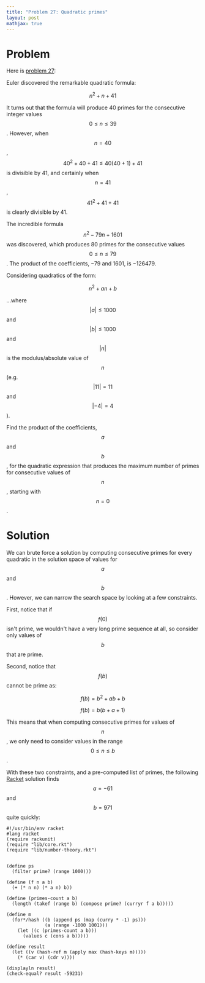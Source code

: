 ```yaml
---
title: "Problem 27: Quadratic primes"
layout: post
mathjax: true
---
```


# Problem
Here is [problem 27](https://projecteuler.net/problem=27):

Euler discovered the remarkable quadratic formula:

$$n^2+n+41$$

It turns out that the formula will produce 40 primes for the consecutive integer values $$0 \leq n \leq 39$$. However, when $$n=40$$, $$40^2+40+41 \le 40(40+1)+41$$ is divisible by 41, and certainly when $$n=41$$, $$41^2+41+41$$ is clearly divisible by 41.

The incredible formula $$n^2-79n+1601$$ was discovered, which produces 80 primes for the consecutive values $$0 \leq n \leq 79$$. The product of the coefficients, −79 and 1601, is −126479.

Considering quadratics of the form:

$$n^2+an+b$$

...where $$\lvert a \rvert \le 1000$$ and $$\lvert b \rvert \leq 1000$$ and $$\lvert n \rvert$$ is the modulus/absolute value of $$n$$ (e.g. $$\lvert 11 \rvert = 11$$ and $$\lvert -4 \rvert = 4$$).

Find the product of the coefficients, $$a$$ and $$b$$, for the quadratic expression that produces the maximum number of primes for consecutive values of $$n$$, starting with $$n=0$$.

# Solution
We can brute force a solution by computing consecutive primes for every quadratic in the solution space of values for $$a$$ and $$b$$.  However, we can narrow the search space by looking at a few constraints.

First, notice that if $$f(0)$$ isn't prime, we wouldn't have a very long prime sequence at all, so consider only values of $$b$$ that are prime.

Second, notice that $$f(b)$$ cannot be prime as:

$$f(b) = b^2+ab+b$$

$$f(b) = b(b+a+1)$$

This means that when computing consecutive primes for values of $$n$$, we only need to consider values in the range $$0 \leq n \le b$$.

With these two constraints, and a pre-computed list of primes, the following [Racket](https://github.com/retiman/project-euler/blob/main/racket/27.rkt) solution finds $$a=-61$$ and $$b=971$$ quite quickly:

```
#!/usr/bin/env racket
#lang racket
(require rackunit)
(require "lib/core.rkt")
(require "lib/number-theory.rkt")


(define ps
  (filter prime? (range 1000)))

(define (f n a b)
  (+ (* n n) (* a n) b))

(define (primes-count a b)
  (length (takef (range b) (compose prime? (curryr f a b)))))

(define m
  (for*/hash ((b (append ps (map (curry * -1) ps)))
              (a (range -1000 1001)))
    (let ((c (primes-count a b)))
      (values c (cons a b)))))

(define result
  (let ((v (hash-ref m (apply max (hash-keys m)))))
    (* (car v) (cdr v))))

(displayln result)
(check-equal? result -59231)
```
